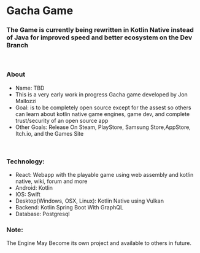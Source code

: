 # Gacha Game

### The Game is currently being rewritten in Kotlin Native instead of Java for improved speed and better ecosystem on the Dev Branch
<br>

### About
* Name: TBD
* This is a very early work in progress Gacha game developed by Jon Mallozzi
* Goal: is to be completely open source except for the assest so others can learn about kotlin native game engines, game dev, and complete trust/security of an open source app
* Other Goals: Release On Steam, PlayStore, Samsung Store,AppStore, Itch.io, and the Games Site
<br>

### Technology:
* React: Webapp with the playable game using web assembly and kotlin native, wiki, forum and more  
* Android: Kotlin
* IOS: Swift
* Desktop(Windows, OSX, Linux): Kotlin Native using Vulkan
* Backend: Kotlin Spring Boot With GraphQL
* Database: Postgresql

### Note:
The Engine May Become its own project and available to others in future.